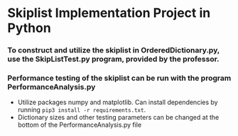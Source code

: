 # Skiplist Implementation Project in Python

### To construct and utilize the skiplist in **OrderedDictionary.py**, use the **SkipListTest.py** program, provided by the professor.

### Performance testing of the skiplist can be run with the program **PerformanceAnalysis.py**<br>

- Utilize packages numpy and matplotlib. Can install dependencies by running `pip3 install -r requirements.txt`. 
- Dictionary sizes and other testing parameters can be changed at the bottom of the PerformanceAnalysis.py file<br>
